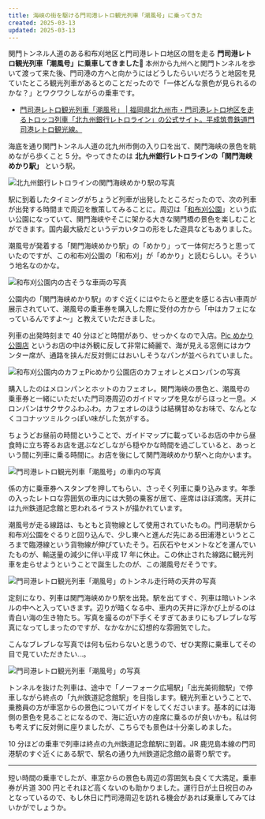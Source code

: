 ```yaml
---
title: 海峡の街を駆ける門司港レトロ観光列車「潮風号」に乗ってきた
created: 2025-03-13
updated: 2025-03-13
---
```


関門トンネル人道のある和布刈地区と門司港レトロ地区の間を走る **門司港レトロ観光列車「潮風号」に乗車してきました🚂** 本州から九州へと関門トンネルを歩いて渡って来た後、門司港の方へと向かうにはどうしたらいいだろうと地図を見ていたところ観光列車があるとのことだったので「一体どんな景色が見られるのかな？」とワクワクしながらの乗車です。

- [門司港レトロ観光列車「潮風号」 | 福岡県北九州市・門司港レトロ地区を走るトロッコ列車「北九州銀行レトロライン」の公式サイト。平成筑豊鉄道門司港レトロ観光線。](https://www.retro-line.net/)

海底を通り関門トンネル人道の北九州市側の入り口を出て、関門海峡の景色を眺めながら歩くこと 5 分。やってきたのは **北九州銀行レトロラインの「関門海峡めかり駅」** という駅。

![北九州銀行レトロラインの関門海峡めかり駅の写真](ce9dff7a-dad9-4496-a355-12bb53775300)

駅に到着したタイミングがちょうど列車が出発したところだったので、次の列車が出発する時間まで周辺を散策してみることに。周辺は「[和布刈公園](https://www.city.kitakyushu.lg.jp/contents/924_00898.html)」という広い公園になっていて、関門海峡やそこに架かる大きな関門橋の景色を楽しむことができます。国内最大級だというデカいタコの形をした遊具などもありました。

潮風号が発着する「関門海峡めかり駅」の「めかり」って一体何だろうと思っていたのですが、この和布刈公園の「和布刈」が「めかり」と読むらしい。そういう地名なのかな。

![和布刈公園内の古そうな車両の写真](b2e49127-bc65-44f1-284b-9da4422d4100)

公園内の「関門海峡めかり駅」のすぐ近くにはやたらと歴史を感じる古い車両が展示されていて、潮風号の乗車券を購入した際に受付の方から「中はカフェになっているんですよ～」と教えていただきました。

列車の出発時刻まで 40 分ほどと時間があり、せっかくなので入店。[Pic めかり公園店](https://www.instagram.com/pic_kitakyushu/) というお店の中は外観に反して非常に綺麗で、海が見える窓側にはカウンター席が、通路を挟んだ反対側にはおいしそうなパンが並べられていました。

![和布刈公園内のカフェPicめかり公園店のカフェオレとメロンパンの写真](78330ebc-b275-4834-8ec0-7fd9e7eca700)

購入したのはメロンパンとホットのカフェオレ。関門海峡の景色と、潮風号の乗車券と一緒にいただいた門司港周辺のガイドマップを見ながらほっと一息。メロンパンはサクサクふわふわ。カフェオレのほうは結構甘めなお味で、なんとなくココナッツミルクっぽい味がした気がする。

ちょうどお昼前の時間ということで、ガイドマップに載っているお店の中から昼食時に立ち寄るお店を選ぶなどしながら穏やかな時間を過ごしていると、あっという間に列車に乗る時間に。お店を後にして関門海峡めかり駅へと向かいます。

![門司港レトロ観光列車「潮風号」の車内の写真](3a30089c-dbde-433b-6d21-083373a5c600)

係の方に乗車券へスタンプを押してもらい、さっそく列車に乗り込みます。年季の入ったレトロな雰囲気の車内には大勢の乗客が居て、座席はほぼ満席。天井には九州鉄道記念館と思われるイラストが描かれています。

潮風号が走る線路は、もともと貨物線として使用されていたもの。門司港駅から和布刈公園をぐるりと回り込んで、少し東へと進んだ先にある田浦港というところまで臨港線という貨物線が伸びていたそう。石灰石やセメントなどを運んでいたものが、輸送量の減少に伴い平成 17 年に休止。この休止された線路に観光列車を走らせようということで誕生したのが、この潮風号だそうです。

![門司港レトロ観光列車「潮風号」のトンネル走行時の天井の写真](3ea41143-2e4c-4e81-7bbc-d971c5f64900)

定刻になり、列車は関門海峡めかり駅を出発。駅を出てすぐ、列車は暗いトンネルの中へと入っていきます。辺りが暗くなる中、車内の天井に浮かび上がるのは青白い海の生き物たち。写真を撮るのが下手くそすぎてあまりにもブレブレな写真になってしまったのですが、なかなかに幻想的な雰囲気でした。

こんなブレブレな写真では何も伝わらないと思うので、ぜひ実際に乗車してその目で見ていただきたい…。

![門司港レトロ観光列車「潮風号」の写真](fb7464fe-2719-4489-3cfa-f31a6a735000)

トンネルを抜けた列車は、途中で「ノーフォーク広場駅」「出光美術館駅」で停車しながら終点の「九州鉄道記念館駅」を目指します。観光列車ということで、乗務員の方が車窓からの景色についてガイドをしてくださいます。基本的には海側の景色を見ることになるので、海に近い方の座席に乗るのが良いかも。私は何も考えずに反対側に座りましたが、こちらでも景色は十分楽しめました。

10 分ほどの乗車で列車は終点の九州鉄道記念館駅に到着。JR 鹿児島本線の門司港駅のすぐ近くにある駅で、駅名の通り九州鉄道記念館の最寄り駅です。

---

短い時間の乗車でしたが、車窓からの景色も周辺の雰囲気も良くて大満足。乗車券が片道 300 円とそれほど高くないのも助かりました。運行日が土日祝日のみとなっているので、もし休日に門司港周辺を訪れる機会があれば乗車してみてはいかがでしょうか。
